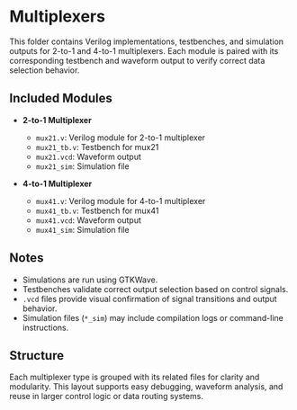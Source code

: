 # Multiplexers

This folder contains Verilog implementations, testbenches, and simulation outputs for 2-to-1 and 4-to-1 multiplexers. Each module is paired with its corresponding testbench and waveform output to verify correct data selection behavior.

## Included Modules

- **2-to-1 Multiplexer**
  - `mux21.v`: Verilog module for 2-to-1 multiplexer
  - `mux21_tb.v`: Testbench for mux21
  - `mux21.vcd`: Waveform output
  - `mux21_sim`: Simulation file

- **4-to-1 Multiplexer**
  - `mux41.v`: Verilog module for 4-to-1 multiplexer
  - `mux41_tb.v`: Testbench for mux41
  - `mux41.vcd`: Waveform output
  - `mux41_sim`: Simulation file

## Notes

- Simulations are run using GTKWave.
- Testbenches validate correct output selection based on control signals.
- `.vcd` files provide visual confirmation of signal transitions and output behavior.
- Simulation files (`*_sim`) may include compilation logs or command-line instructions.

## Structure

Each multiplexer type is grouped with its related files for clarity and modularity. This layout supports easy debugging, waveform analysis, and reuse in larger control logic or data routing systems.

